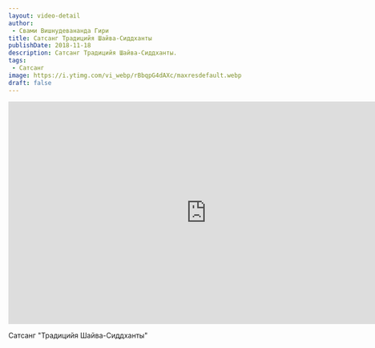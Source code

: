 ```yaml
---
layout: video-detail
author:
 - Свами Вишнудевананда Гири
title: Сатсанг Традицийя Шайва-Сиддханты
publishDate: 2018-11-18
description: Сатсанг Традицийя Шайва-Сиддханты. 
tags: 
 - Сатсанг
image: https://i.ytimg.com/vi_webp/rBbqpG4dAXc/maxresdefault.webp
draft: false
---
```


<iframe width="790" height="444" src="https://www.youtube.com/embed/rBbqpG4dAXc" frameborder="0" allowfullscreen=""></iframe> 

  Сатсанг "Традицийя Шайва-Сиддханты"

  

 